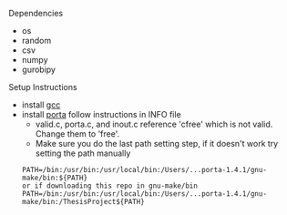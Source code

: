 Dependencies

- os
- random
- csv
- numpy
- gurobipy

Setup Instructions

- install [gcc](https://gcc.gnu.org/install/download.html)
- install [porta](https://porta.zib.de/) follow instructions in INFO file
  - valid.c, porta.c, and inout.c reference 'cfree' which is not valid. Change them to 'free'.
  - Make sure you do the last path setting step, if it doesn't work try setting the path manually 
  ```
  PATH=/bin:/usr/bin:/usr/local/bin:/Users/...porta-1.4.1/gnu-make/bin:${PATH}
  or if downloading this repo in gnu-make/bin 
  PATH=/bin:/usr/bin:/usr/local/bin:/Users/...porta-1.4.1/gnu-make/bin:/ThesisProject${PATH}
  ```
 
